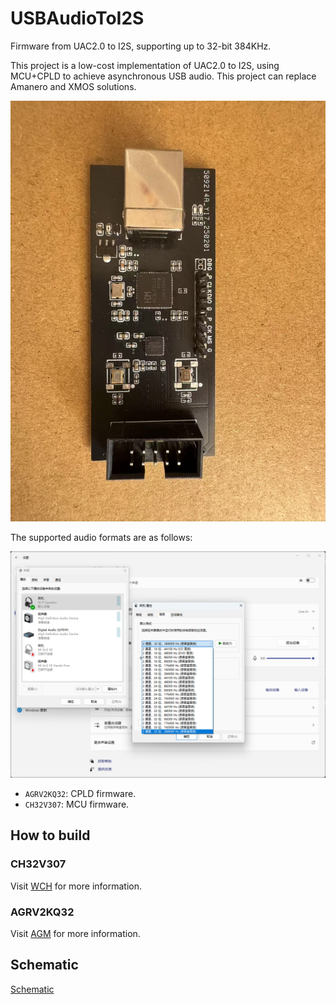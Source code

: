 # USBAudioToI2S
Firmware from UAC2.0 to I2S, supporting up to 32-bit 384KHz.

This project is a low-cost implementation of UAC2.0 to I2S, using MCU+CPLD to achieve asynchronous USB audio. This project can replace Amanero and XMOS solutions.

![Image](./img.jpg)

The supported audio formats are as follows:

![Formats](./formats.png)

- `AGRV2KQ32`: CPLD firmware.
- `CH32V307`: MCU firmware.

## How to build

### CH32V307

Visit [WCH](https://www.wch.cn/products/CH32V307.html) for more information.

### AGRV2KQ32

Visit [AGM](http://www.tcx-micro.com/doc_27047096.html) for more information.

## Schematic

[Schematic](https://oshwhub.com/lovelonelytime/usbtoi2s)
